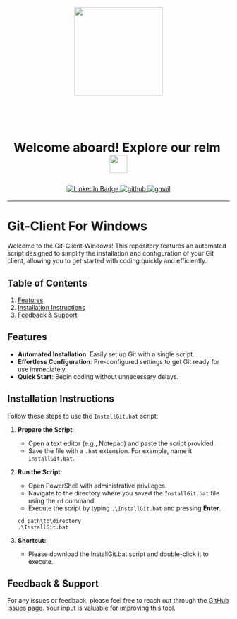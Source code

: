 
<div id="header" align="center">
  <img src="https://i.giphy.com/media/v1.Y2lkPTc5MGI3NjExYm5vaHRnaGpjbXl0M2V2ZGo4Y3E3ZDlua2tmaDZidHVyNTdyazY0NiZlcD12MV9pbnRlcm5hbF9naWZfYnlfaWQmY3Q9cw/KzJkzjggfGN5Py6nkT/giphy.gif" width="200"/>
</div>
<h1 id="header" align="center">
   &nbsp;&nbsp;<i></i><p><span class="bold">Welcome aboard! Explore our relm&nbsp; </i>
  <img src="https://media.giphy.com/media/WUlplcMpOCEmTGBtBW/giphy.gif" width="40px"/>
  </span</p>
</h1>
<div  align="center">
  <a href="https://www.linkedin.com/in/tekade-sukant-3343bb252">
    <img src="https://img.shields.io/badge/LinkedIn-0A66C2?style=for-the-badge&logo=linkedin&logoColor=white" alt="LinkedIn Badge" style="border-radius: 5px;"/>
  </a>
  <a href="https://www.instagram.com/muschifresser/" target="_blank">
<img src=https://img.shields.io/badge/instagram-%2300acee.svg?color=AA336A&style=for-the-badge&logo=instagram&logoColor=white alt=github style="margin-bottom: 5px;" />
  </a>
  <a href="mailto:tekadesukant@gmail.com" target="_blank">
<img src=https://img.shields.io/badge/gmail-%2300acee.svg?color=EA4335&style=for-the-badge&logo=gmail&logoColor=white alt=gmail style="margin-bottom: 5px;" />
  </a>
</div>


---

# **Git-Client For Windows**

Welcome to the Git-Client-Windows! This repository features an automated script designed to simplify the installation and configuration of your Git client, allowing you to get started with coding quickly and efficiently.

## **Table of Contents**

1. [Features](#features)
2. [Installation Instructions](#installation-instructions)
3. [Feedback & Support](#feedback--support)

## **Features**

- **Automated Installation**: Easily set up Git with a single script.
- **Effortless Configuration**: Pre-configured settings to get Git ready for use immediately.
- **Quick Start**: Begin coding without unnecessary delays.

## **Installation Instructions**

Follow these steps to use the `InstallGit.bat` script:

1. **Prepare the Script**:
   - Open a text editor (e.g., Notepad) and paste the script provided.
   - Save the file with a `.bat` extension. For example, name it `InstallGit.bat`.

2. **Run the Script**:
   - Open PowerShell with administrative privileges.
   - Navigate to the directory where you saved the `InstallGit.bat` file using the `cd` command.
   - Execute the script by typing `.\InstallGit.bat` and pressing **Enter**.

   ```shell
   cd path\to\directory
   .\InstallGit.bat
   ```

3. **Shortcut:**
   - Please download the InstallGit.bat script and double-click it to execute.


## **Feedback & Support**

For any issues or feedback, please feel free to reach out through the [GitHub Issues page](https://github.com/Githorex/ShellSmith/issues). Your input is valuable for improving this tool.



